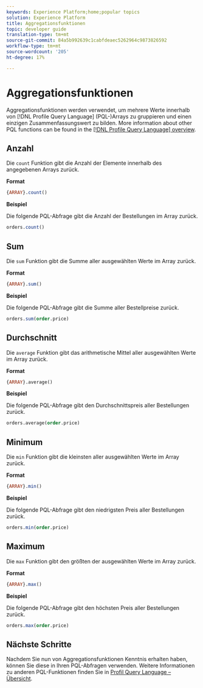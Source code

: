 ```yaml
---
keywords: Experience Platform;home;popular topics
solution: Experience Platform
title: Aggregationsfunktionen
topic: developer guide
translation-type: tm+mt
source-git-commit: 84a5b992639c1cabfdeaec5262964c9873826592
workflow-type: tm+mt
source-wordcount: '205'
ht-degree: 17%

---
```



# Aggregationsfunktionen

Aggregationsfunktionen werden verwendet, um mehrere Werte innerhalb von [!DNL Profile Query Language] (PQL-)Arrays zu gruppieren und einen einzigen Zusammenfassungswert zu bilden. More information about other PQL functions can be found in the [[!DNL Profile Query Language] overview](./overview.md).

## Anzahl

Die `count` Funktion gibt die Anzahl der Elemente innerhalb des angegebenen Arrays zurück.

**Format**

```sql
{ARRAY}.count()
```

**Beispiel**

Die folgende PQL-Abfrage gibt die Anzahl der Bestellungen im Array zurück.

```sql
orders.count()
```

## Sum

Die `sum` Funktion gibt die Summe aller ausgewählten Werte im Array zurück.

**Format**

```sql
{ARRAY}.sum()
```

**Beispiel**

Die folgende PQL-Abfrage gibt die Summe aller Bestellpreise zurück.

```sql
orders.sum(order.price)
```

## Durchschnitt

Die `average` Funktion gibt das arithmetische Mittel aller ausgewählten Werte im Array zurück.

**Format**

```sql
{ARRAY}.average()
```

**Beispiel**

Die folgende PQL-Abfrage gibt den Durchschnittspreis aller Bestellungen zurück.

```sql
orders.average(order.price)
```

## Minimum

Die `min` Funktion gibt die kleinsten aller ausgewählten Werte im Array zurück.

**Format**

```sql
{ARRAY}.min()
```

**Beispiel**

Die folgende PQL-Abfrage gibt den niedrigsten Preis aller Bestellungen zurück.

```sql
orders.min(order.price)
```

## Maximum

Die `max` Funktion gibt den größten der ausgewählten Werte im Array zurück.

**Format**

```sql
{ARRAY}.max()
```

**Beispiel**

Die folgende PQL-Abfrage gibt den höchsten Preis aller Bestellungen zurück.

```sql
orders.max(order.price)
```

## Nächste Schritte

Nachdem Sie nun von Aggregationsfunktionen Kenntnis erhalten haben, können Sie diese in Ihren PQL-Abfragen verwenden. Weitere Informationen zu anderen PQL-Funktionen finden Sie in [Profil Query Language – Übersicht](./overview.md).
